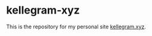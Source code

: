 # kellegram-xyz
This is the repository for my personal site [kellegram.xyz](https://kellegram.xyz).
